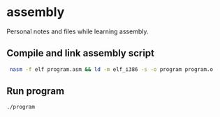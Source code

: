 # assembly
Personal notes and files while learning assembly.

## Compile and link assembly script
```bash
 nasm -f elf program.asm && ld -m elf_i386 -s -o program program.o
 ```

## Run program
```bash
./program
```
